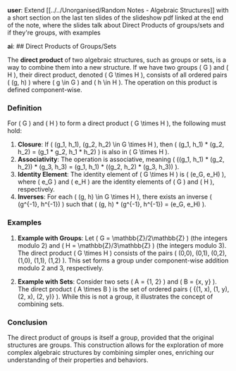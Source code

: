 **user**: Extend [[../../Unorganised/Random Notes - Algebraic Structures]] with a short section on the last ten slides of the slideshow pdf linked at the end of the note, where the slides talk about Direct Products of groups/sets and if they're groups, with examples

**ai**: ## Direct Products of Groups/Sets

The **direct product** of two algebraic structures, such as groups or sets, is a way to combine them into a new structure. If we have two groups \( G \) and \( H \), their direct product, denoted \( G \times H \), consists of all ordered pairs \( (g, h) \) where \( g \in G \) and \( h \in H \). The operation on this product is defined component-wise.

### Definition

For \( G \) and \( H \) to form a direct product \( G \times H \), the following must hold:
1. **Closure**: If \( (g_1, h_1), (g_2, h_2) \in G \times H \), then \( (g_1, h_1) * (g_2, h_2) = (g_1 * g_2, h_1 * h_2) \) is also in \( G \times H \).
2. **Associativity**: The operation is associative, meaning \( ((g_1, h_1) * (g_2, h_2)) * (g_3, h_3) = (g_1, h_1) * ((g_2, h_2) * (g_3, h_3)) \).
3. **Identity Element**: The identity element of \( G \times H \) is \( (e_G, e_H) \), where \( e_G \) and \( e_H \) are the identity elements of \( G \) and \( H \), respectively.
4. **Inverses**: For each \( (g, h) \in G \times H \), there exists an inverse \( (g^{-1}, h^{-1}) \) such that \( (g, h) * (g^{-1}, h^{-1}) = (e_G, e_H) \).

### Examples

1. **Example with Groups**: Let \( G = \mathbb{Z}/2\mathbb{Z} \) (the integers modulo 2) and \( H = \mathbb{Z}/3\mathbb{Z} \) (the integers modulo 3). The direct product \( G \times H \) consists of the pairs \( (0,0), (0,1), (0,2), (1,0), (1,1), (1,2) \). This set forms a group under component-wise addition modulo 2 and 3, respectively.

2. **Example with Sets**: Consider two sets \( A = \{1, 2\} \) and \( B = \{x, y\} \). The direct product \( A \times B \) is the set of ordered pairs \( \{(1, x), (1, y), (2, x), (2, y)\} \). While this is not a group, it illustrates the concept of combining sets.

### Conclusion

The direct product of groups is itself a group, provided that the original structures are groups. This construction allows for the exploration of more complex algebraic structures by combining simpler ones, enriching our understanding of their properties and behaviors.